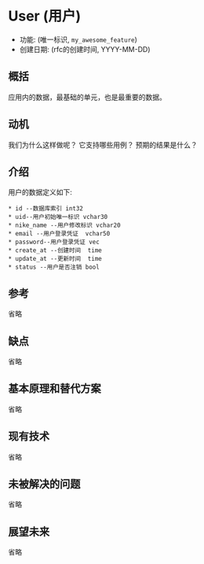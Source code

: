 # User (用户)
- 功能: (唯一标识, `my_awesome_feature`)
- 创建日期: (rfc的创建时间, YYYY-MM-DD)


## 概括

应用内的数据，最基础的单元，也是最重要的数据。

## 动机

我们为什么这样做呢？ 它支持哪些用例？ 预期的结果是什么？

## 介绍

用户的数据定义如下:

    * id --数据库索引 int32
    * uid--用户初始唯一标识 vchar30
    * nike_name --用户修改标识 vchar20
    * email --用户登录凭证  vchar50
    * password--用户登录凭证 vec
    * create_at --创建时间  time
    * update_at --更新时间  time
    * status --用户是否注销 bool

## 参考

省略

## 缺点

省略

## 基本原理和替代方案

省略

## 现有技术


省略

## 未被解决的问题

省略

## 展望未来

省略